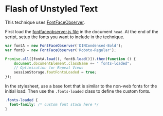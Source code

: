 # Flash of Unstyled Text

This technique uses [FontFaceObserver](https://github.com/bramstein/fontfaceobserver).

First load the [fontfaceobserver.js file](fontfaceobserver.js) in the document `head`. At the end of the script, setup the fonts you want to include in the technique.

```javascript
var fontA = new FontFaceObserver('DINCondensed-Bold');
var fontB = new FontFaceObserver('Roboto-Regular');

Promise.all([fontA.load(), fontB.load()]).then(function () {
	document.documentElement.className += " fonts-loaded";
	// Optimization for Repeat Views
	sessionStorage.foutFontsLoaded = true;
});
```

In the stylesheet, use a base font that is similar to the non-web fonts for the initial load. Then use the `.fonts-loaded` class to define the custom fonts.

```css
.fonts-loaded {
  font-family: /* custom font stack here */
}
```
